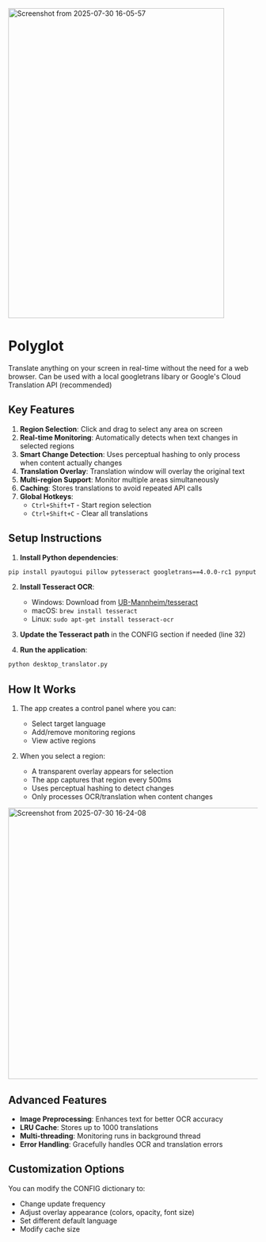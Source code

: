 <img width="436" height="625" alt="Screenshot from 2025-07-30 16-05-57" src="https://github.com/user-attachments/assets/4f914f58-25fa-43ac-b7c7-4b8b827c730d" />


# Polyglot
Translate anything on your screen in real-time without the need for a web browser. Can be used with a local googletrans libary or Google's Cloud Translation API (recommended)

## Key Features

1. **Region Selection**: Click and drag to select any area on screen
2. **Real-time Monitoring**: Automatically detects when text changes in selected regions
3. **Smart Change Detection**: Uses perceptual hashing to only process when content actually changes
4. **Translation Overlay**: Translation window will overlay the original text
5. **Multi-region Support**: Monitor multiple areas simultaneously
6. **Caching**: Stores translations to avoid repeated API calls
7. **Global Hotkeys**: 
   - `Ctrl+Shift+T` - Start region selection
   - `Ctrl+Shift+C` - Clear all translations


## Setup Instructions

1. **Install Python dependencies**:
```bash
pip install pyautogui pillow pytesseract googletrans==4.0.0-rc1 pynput opencv-python numpy
```

2. **Install Tesseract OCR**:
   - Windows: Download from [UB-Mannheim/tesseract](https://github.com/UB-Mannheim/tesseract/wiki)
   - macOS: `brew install tesseract`
   - Linux: `sudo apt-get install tesseract-ocr`

3. **Update the Tesseract path** in the CONFIG section if needed (line 32)

4. **Run the application**:
```bash
python desktop_translator.py
```

## How It Works

1. The app creates a control panel where you can:
   - Select target language
   - Add/remove monitoring regions
   - View active regions

2. When you select a region:
   - A transparent overlay appears for selection
   - The app captures that region every 500ms
   - Uses perceptual hashing to detect changes
   - Only processes OCR/translation when content changes

<img width="917" height="547" alt="Screenshot from 2025-07-30 16-24-08" src="https://github.com/user-attachments/assets/878270a9-c983-4fdc-948e-9a3b9bd2eecd" />

## Advanced Features

- **Image Preprocessing**: Enhances text for better OCR accuracy
- **LRU Cache**: Stores up to 1000 translations
- **Multi-threading**: Monitoring runs in background thread
- **Error Handling**: Gracefully handles OCR and translation errors

## Customization Options

You can modify the CONFIG dictionary to:
- Change update frequency
- Adjust overlay appearance (colors, opacity, font size)
- Set different default language
- Modify cache size
